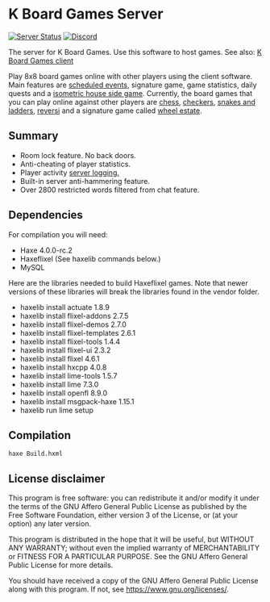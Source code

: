# K Board Games Server
[![Server Status](https://img.shields.io/pingpong/status/sp_7241145592d44ae2bd4c2a9c4558a0ef?label=kboardgames.com&style=for-the-badge)](http://kboardgames.com)
[![Discord](https://img.shields.io/discord/878790325261434923?color=%236b7ff5&label=Discord&style=for-the-badge)](https://discord.gg/7gF8t3yNDU)

The server for K Board Games. Use this software to host games. See also: <a href="https://github.com/KBoardGames/KBoardGames">K Board Games client</a>

<p>Play 8x8 board games online with other players using the client software. Main features are <a href="http://kboardgames.com/index.php?p=8">scheduled events</a>, signature game, game statistics, daily quests and a <a href="http://kboardgames.com/index.php?p=2#house">isometric house side game</a>. Currently, the board games that you can play online against other players are <a href="http://kboardgames.com/index.php?p=12">chess</a>, <a href="http://kboardgames.com/index.php?p=11">checkers</a>, <a href="http://kboardgames.com/index.php?p=14">snakes and ladders</a>, <a href="http://kboardgames.com/index.php?p=13">reversi</a> and a signature game called <a href="http://kboardgames.com/index.php?p=15">wheel estate</a>.</p>

## Summary
* Room lock feature. No back doors.
* Anti-cheating of player statistics.
* Player activity <a href="http://kboardgames.com/index.php?p=21">server logging.</a>
* Built-in server anti-hammering feature.
* Over 2800 restricted words filtered from chat feature. 

## Dependencies
For compilation you will need:

* Haxe 4.0.0-rc.2
* Haxeflixel (See haxelib commands below.)
* MySQL

Here are the libraries needed to build Haxeflixel games. Note that newer versions of these libraries will break the libraries found in the vendor folder.

* haxelib install actuate 1.8.9
* haxelib install flixel-addons 2.7.5
* haxelib install flixel-demos 2.7.0
* haxelib install flixel-templates 2.6.1
* haxelib install flixel-tools 1.4.4
* haxelib install flixel-ui 2.3.2
* haxelib install flixel 4.6.1
* haxelib install hxcpp 4.0.8
* haxelib install lime-tools 1.5.7
* haxelib install lime 7.3.0
* haxelib install openfl 8.9.0
* haxelib install msgpack-haxe 1.15.1
* haxelib run lime setup

## Compilation
```
haxe Build.hxml
```

## License disclaimer

This program is free software: you can redistribute it and/or modify it under the terms of the GNU Affero General Public License as published by the Free Software Foundation, either version 3 of the License, or (at your option) any later version.

This program is distributed in the hope that it will be useful, but WITHOUT ANY WARRANTY; without even the implied warranty of MERCHANTABILITY or FITNESS FOR A PARTICULAR PURPOSE. See the GNU Affero General Public License for more details.

You should have received a copy of the GNU Affero General Public License along with this program. If not, see https://www.gnu.org/licenses/.
